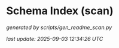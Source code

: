 # Schema Index (scan)

_generated by scripts/gen_readme_scan.py_

_last update: 2025-09-03 12:34:26 UTC_

